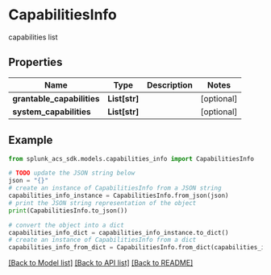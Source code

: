 # CapabilitiesInfo

capabilities list

## Properties

Name | Type | Description | Notes
------------ | ------------- | ------------- | -------------
**grantable_capabilities** | **List[str]** |  | [optional] 
**system_capabilities** | **List[str]** |  | [optional] 

## Example

```python
from splunk_acs_sdk.models.capabilities_info import CapabilitiesInfo

# TODO update the JSON string below
json = "{}"
# create an instance of CapabilitiesInfo from a JSON string
capabilities_info_instance = CapabilitiesInfo.from_json(json)
# print the JSON string representation of the object
print(CapabilitiesInfo.to_json())

# convert the object into a dict
capabilities_info_dict = capabilities_info_instance.to_dict()
# create an instance of CapabilitiesInfo from a dict
capabilities_info_from_dict = CapabilitiesInfo.from_dict(capabilities_info_dict)
```
[[Back to Model list]](../README.md#documentation-for-models) [[Back to API list]](../README.md#documentation-for-api-endpoints) [[Back to README]](../README.md)


